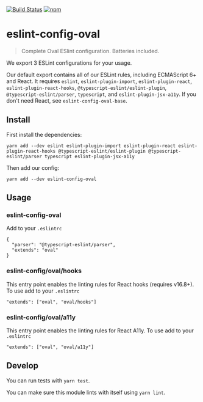 [![Build Status](https://travis-ci.org/OvalMoney/javascript.svg?branch=master)](https://travis-ci.org/OvalMoney/javascript) [![npm](https://img.shields.io/npm/v/eslint-config-oval.svg?style=flat)](https://www.npmjs.com/package/eslint-config-oval)

# eslint-config-oval

> Complete Oval ESlint configuration. Batteries included.

We export 3 ESLint configurations for your usage.

Our default export contains all of our ESLint rules, including ECMAScript 6+ and React. It requires `eslint`, `eslint-plugin-import`, `eslint-plugin-react`, `eslint-plugin-react-hooks`, `@typescript-eslint/eslint-plugin`, `@typescript-eslint/parser`, `typescript`, and `eslint-plugin-jsx-a11y`. If you don't need React, see `eslint-config-oval-base`.

## Install

First install the dependencies:

```
yarn add --dev eslint eslint-plugin-import eslint-plugin-react eslint-plugin-react-hooks @typescript-eslint/eslint-plugin @typescript-eslint/parser typescript eslint-plugin-jsx-a11y
```

Then add our config:

```
yarn add --dev eslint-config-oval
```

## Usage

### eslint-config-oval

Add to your `.eslintrc`
```
{
  "parser": "@typescript-eslint/parser",
  "extends": "oval"
}
```

### eslint-config/oval/hooks

This entry point enables the linting rules for React hooks (requires v16.8+).
To use add to your `.eslintrc`
```
"extends": ["oval", "oval/hooks"]
```

### eslint-config/oval/a11y

This entry point enables the linting rules for React A11y.
To use add to your `.eslintrc`
```
"extends": ["oval", "oval/a11y"]
```

## Develop

You can run tests with `yarn test`.

You can make sure this module lints with itself using `yarn lint`.

